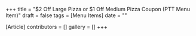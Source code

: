 +++
title = "$2 Off Large Pizza or $1 Off Medium Pizza Coupon (PTT Menu Item)"
draft = false
tags = [Menu Items]
date = ""

[Article]
contributors = []
gallery = []
+++